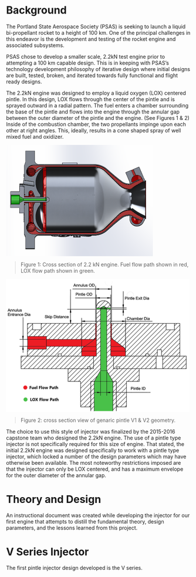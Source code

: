 # Background

The Portland State Aerospace Society (PSAS) is seeking to launch a liquid bi-propellant rocket to a height of 100 km. One of the principal challenges in this endeavor is the development and testing of the rocket engine and associated subsystems. 


PSAS chose to develop a smaller scale, 2.2kN test engine prior to attempting a 100 km capable design. This is in keeping with PSAS’s technology development philosophy of iterative design where initial designs are built, tested, broken, and iterated towards fully functional and flight ready designs. 


The 2.2kN engine was designed to employ a liquid oxygen (LOX) centered pintle. In this design, LOX flows through the center of the pintle and is sprayed outward in a radial pattern. The fuel enters a chamber surrounding the base of the pintle and flows into the engine through the annular gap between the outer diameter of the pintle and the engine. (See Figures 1 & 2) Inside of the combustion chamber, the two propellants impinge upon each other at right angles. This, ideally, results in a cone shaped spray of well mixed fuel and oxidizer. 
 
<img src="./Pintle Injector Design Documentation/Images/Engine_cross_section.png" align="center" width="400"/>

>Figure 1: Cross section of 2.2 kN engine. Fuel flow path shown in red, LOX flow path shown in green.

<img src="./Pintle Injector Design Documentation/Images/pintle_dimensions(1).PNG" align="center" width="500"/>

> Figure 2: cross section view of genaric pintle V1 & V2 geometry.

The choice to use this style of injector was finalized by the 2015-2016 capstone team who designed the 2.2kN engine. The use of a pintle type injector is not specifically required for this size of engine. That stated, the initial 2.2kN engine was designed specifically to work with a pintle type injector, which locked a number of the design parameters which may have otherwise been available. The most noteworthy restrictions imposed are that the injector can only be LOX centered, and has a maximum envelope for the outer diameter of the annular gap.

# Theory and Design 

An instructional document was created while developing the injector for our first engine that attempts to distill the fundamental theory, design parameters, and the lessons learned from this project.


# V Series Injector

The first pintle injector design developed is the V series. 




